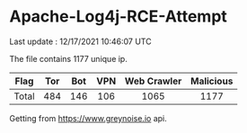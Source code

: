 
# Apache-Log4j-RCE-Attempt

Last update : 12/17/2021 10:46:07 UTC

The file contains 1177 unique ip.

| Flag | Tor | Bot | VPN | Web Crawler | Malicious |
| :-:  | :-: | :-: | :-: | :-:         | :-:       |
| Total| 484  | 146  | 106  | 1065          | 1177        |

Getting from https://www.greynoise.io api.